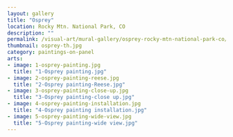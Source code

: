 ```yaml
---
layout: gallery
title: "Osprey"
location: Rocky Mtn. National Park, CO
description: ""
permalink: /visual-art/mural-gallery/osprey-rocky-mtn-national-park-co/
thumbnail: osprey-th.jpg
category: paintings-on-panel
arts:
- image: 1-osprey-painting.jpg
  title: "1-Osprey painting.jpg"
- image: 2-osprey-painting-reese.jpg
  title: "2-Osprey painting-Reese.jpg"
- image: 3-osprey-painting-close-up.jpg
  title: "3-Osprey painting-close up.jpg"
- image: 4-osprey-painting-installation.jpg
  title: "4-Osprey painting installation.jpg"
- image: 5-osprey-painting-wide-view.jpg
  title: "5-Osprey painting-wide view.jpg"
---
```

